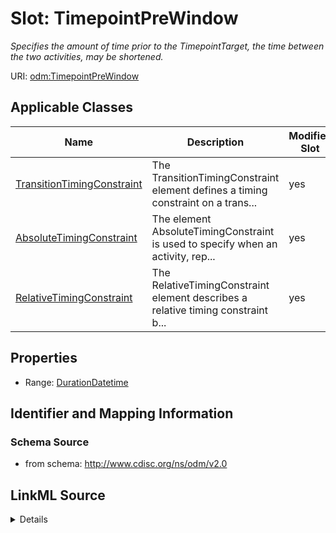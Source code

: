 # Slot: TimepointPreWindow


_Specifies the amount of time prior to the TimepointTarget, the time between the two activities, may be shortened._



URI: [odm:TimepointPreWindow](http://www.cdisc.org/ns/odm/v2.0/TimepointPreWindow)



<!-- no inheritance hierarchy -->




## Applicable Classes

| Name | Description | Modifies Slot |
| --- | --- | --- |
[TransitionTimingConstraint](TransitionTimingConstraint.md) | The TransitionTimingConstraint element defines a timing constraint on a trans... |  yes  |
[AbsoluteTimingConstraint](AbsoluteTimingConstraint.md) | The element AbsoluteTimingConstraint is used to specify when an activity, rep... |  yes  |
[RelativeTimingConstraint](RelativeTimingConstraint.md) | The RelativeTimingConstraint element describes a relative timing constraint b... |  yes  |







## Properties

* Range: [DurationDatetime](DurationDatetime.md)





## Identifier and Mapping Information







### Schema Source


* from schema: http://www.cdisc.org/ns/odm/v2.0




## LinkML Source

<details>
```yaml
name: TimepointPreWindow
description: Specifies the amount of time prior to the TimepointTarget, the time between
  the two activities, may be shortened.
from_schema: http://www.cdisc.org/ns/odm/v2.0
rank: 1000
alias: TimepointPreWindow
domain_of:
- TransitionTimingConstraint
- AbsoluteTimingConstraint
- RelativeTimingConstraint
range: durationDatetime

```
</details>